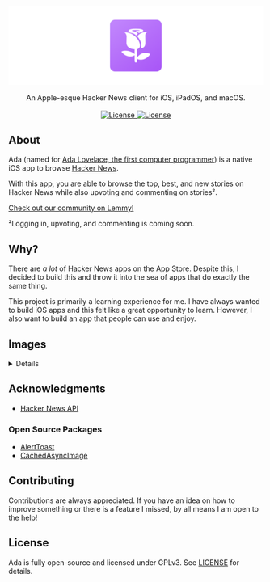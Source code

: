 <p align="center">
  <a href="https://github.com/seaneoo/Ada">
    <img src="static/gh-repo-banner.png" alt="Ada Logo">
  </a>
</p>

<p align="center">
  An Apple-esque Hacker News client for iOS, iPadOS, and macOS.

  <br/>
  <br/>
  
  <a href="https://github.com/seaneoo/Ada">
    <img src="https://img.shields.io/github/last-commit/seaneoo/Ada.svg" alt="License">
  </a>
  <a href="https://github.com/seaneoo/Ada/blob/main/LICENSE">
    <img src="https://img.shields.io/github/license/seaneoo/Ada.svg" alt="License">
  </a>
</p>

## About

Ada (named for [Ada Lovelace, the first computer programmer](https://www.britannica.com/biography/Ada-Lovelace)) is a native iOS app to browse [Hacker News](https://news.ycombinator.com/).

With this app, you are able to browse the top, best, and new stories on Hacker News while also upvoting and commenting on stories².

[Check out our community on Lemmy!](https://lemm.ee/c/ada)

²Logging in, upvoting, and commenting is coming soon.

## Why?

There are *a lot* of Hacker News apps on the App Store. Despite this, I decided to build this and throw it into the sea of apps that do exactly the same thing.

This project is primarily a learning experience for me. I have always wanted to build iOS apps and this felt like a great opportunity to learn. However, I also want to build an app that people can use and enjoy. 

## Images

<details>
  <div float="left">
    <img src="static/screenshot_ex_1.png" alt="screenshot of Ada showing the home 'feed' page" width="40%">    
    <img src="static/screenshot_ex_2.png" alt="screenshot of Ada showing a user profile page" width="40%">
  </div>
</details>

## Acknowledgments

- [Hacker News API](https://github.com/HackerNews/API)

### Open Source Packages

- [AlertToast](https://github.com/elai950/AlertToast)
- [CachedAsyncImage](https://github.com/lorenzofiamingo/swiftui-cached-async-image)

## Contributing

Contributions are always appreciated. If you have an idea on how to improve something or there is a feature I missed, by all means I am open to the help! 

## License

Ada is fully open-source and licensed under GPLv3. See [LICENSE](LICENSE) for details. 

